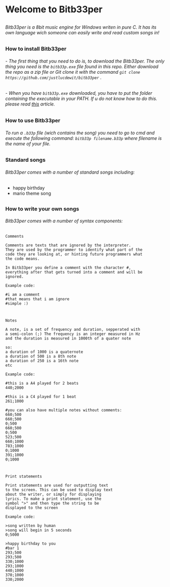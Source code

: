 # Welcome to Bitb33per

##

###### Bitb33per is a 8bit music engine for Windows writen in pure C. It has its own language wich someone can easily write and read custom songs in!

##

### How to install Bitb33per
###### - The first thing that you need to do is, to download the Bitb33per. The only thing you need is the `bitb33p.exe` file found in this repo. Either download the repo as a zip file or Git clone it with the command `git clone https://github.com/justlucdewit/bitb33per` .

###### - When you have `bitb33p.exe` downloaded, you have to put the folder containing the executable in your PATH. If u do not know how to do this. please read [this](https://www.itprotoday.com/cloud-computing/how-can-i-add-new-folder-my-system-path) article.

## 

### How to use Bitb33per
###### To run a `.b33p` file (wich contains the song) you need to go to cmd and execute the following command: `bitb33p filename.b33p` where filename is the name of your file.


##

### Standard songs
###### Bitb33per comes with a number of standard songs including:
- happy birthday
- mario theme song

##

### How to write your own songs
###### Bitb33per comes with a number of syntax components:

    Comments

    Comments are texts that are ignored by the interpreter. 
    They are used by the programmer to identify what part of the
    code they are looking at, or hinting future programmers what
    the code means.

    In Bitb33per you define a comment with the character #,
    everything after that gets turned into a comment and will be
    ignored.

    Example code:

    #i am a comment
    #that means that i am ignore
    #simple :)

#

    Notes

    A note, is a set of frequency and duration, sepperated with
    a semi-colon (;) The frequency is an integer measured in Hz 
    and the duration is measured in 1000th of a quater note

    so:
    a duration of 1000 is a quaternote
    a duration of 500 is a 8th note
    a duration of 250 is a 16th note
    etc

    Example code:

    #this is a A4 played for 2 beats
    440;2000
    
    #this is a C4 played for 1 beat
    261;1000

    #you can also have multiple notes without comments:
    660;500
    660;500
    0;500
    660;500
    0;500
    523;500
    660;1000
    783;1000
    0;1000
    391;1000
    0;1000

#

    Print statements

    Print statements are used for outputting text
    to the screen. This can be used to display text
    about the writer, or simply for displaying
    lyrics. To make a print statement, use the
    symbol ">" and then type the string to be
    displayed to the screen

    Example code:

    >song written by human
    >song will begin in 5 seconds
    0;5000

    >happy birthday to you
    #bar 1
    293;500
    293;500
    330;1000
    293;1000
    440;1000
    370;1000
    330;2000